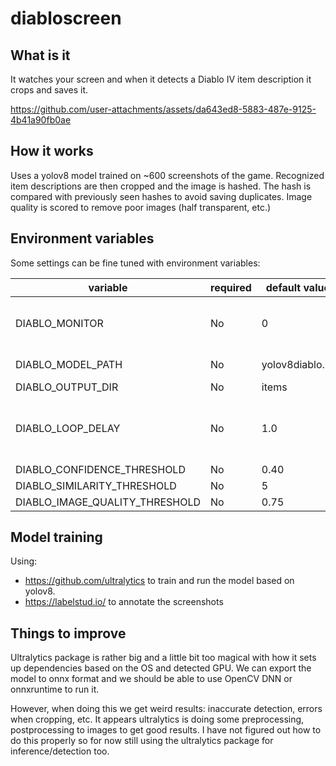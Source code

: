 
# diabloscreen

## What is it

It watches your screen and when it detects a Diablo IV item description it crops and saves it.

https://github.com/user-attachments/assets/da643ed8-5883-487e-9125-4b41a90fb0ae

## How it works

Uses a yolov8 model trained on ~600 screenshots of the game.
Recognized item descriptions are then cropped and the image is hashed.
The hash is compared with previously seen hashes to avoid saving duplicates.
Image quality is scored to remove poor images (half transparent, etc.)

## Environment variables

Some settings can be fine tuned with environment variables:

| variable                       | required | default value   | Notes                               |
| ------------------------------ | -------- | --------------- | ----------------------------------- |
| DIABLO_MONITOR                 | No       | 0               | adjust for multi-monitor setup      |
| DIABLO_MODEL_PATH              | No       | yolov8diablo.pt | can also be .onnx                   |
| DIABLO_OUTPUT_DIR              | No       | items           |                                     |
| DIABLO_LOOP_DELAY              | No       | 1.0             | in seconds, lower requires more cpu |
| DIABLO_CONFIDENCE_THRESHOLD    | No       | 0.40            | detection                           |
| DIABLO_SIMILARITY_THRESHOLD    | No       | 5               | duplicates                          |
| DIABLO_IMAGE_QUALITY_THRESHOLD | No       | 0.75            |                                     |

## Model training

Using:
- https://github.com/ultralytics to train and run the model based on yolov8.
- https://labelstud.io/ to annotate the screenshots

## Things to improve

Ultralytics package is rather big and a little bit too magical with how it sets up dependencies based on the OS and detected GPU. We can export the model to onnx format and we should be able to use OpenCV DNN or onnxruntime to run it.

However, when doing this we get weird results: inaccurate detection, errors when cropping, etc. It appears ultralytics is doing some preprocessing, postprocessing to images to get good results. I have not figured out how to do this properly so for now still using the ultralytics package for inference/detection too.
